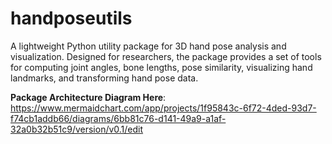 # handposeutils
A lightweight Python utility package for 3D hand pose analysis and visualization. Designed for researchers, the package provides a set of tools for computing joint angles, bone lengths, pose similarity, visualizing hand landmarks, and transforming hand pose data. 

**Package Architecture Diagram Here**: https://www.mermaidchart.com/app/projects/1f95843c-6f72-4ded-93d7-f74cb1addb66/diagrams/6bb81c76-d141-49a9-a1af-32a0b32b51c9/version/v0.1/edit 
